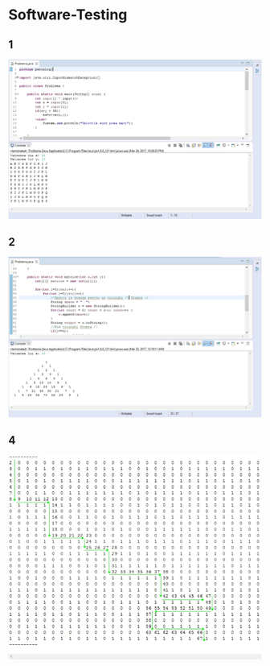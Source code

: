 # Software-Testing
## 1
![alt tag](https://github.com/AdrianBesleaga/Software-Testing/blob/master/Problema_1.jpg)
## 2
![alt tag](https://github.com/AdrianBesleaga/Software-Testing/blob/master/Problema_2.jpg)
## 4
![alt tag](https://github.com/AdrianBesleaga/Software-Testing/blob/master/Problema_4.jpg)
